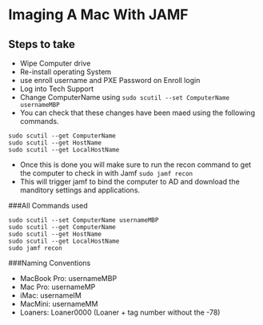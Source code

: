 Imaging A Mac With JAMF
=====================



Steps to take
--------
* Wipe Computer drive
* Re-install operating System 
* use enroll username and PXE Password on Enroll login
* Log into Tech Support
* Change ComputerName using `sudo scutil --set ComputerName usernameMBP`
* You can check that these changes have been maed using the following commands.

````
sudo scutil --get ComputerName
sudo scutil --get HostName
sudo scutil --get LocalHostName
````
* Once this is done you will make sure to run the recon command to get the computer to check in with Jamf `sudo jamf recon`
* This will trigger jamf to bind the computer to AD and download the manditory settings and applications.



###All Commands used
````
sudo scutil --set ComputerName usernameMBP
sudo scutil --get ComputerName 
sudo scutil --get HostName
sudo scutil --get LocalHostName
sudo jamf recon
````


###Naming Conventions
* MacBook Pro: usernameMBP
* Mac Pro: usernameMP
* iMac: usernameIM
* MacMini: usernameMM
* Loaners: Loaner0000 (Loaner + tag number without the -78)
	


